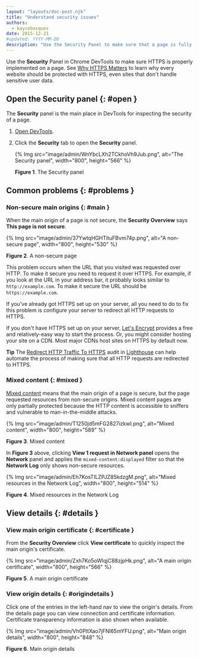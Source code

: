 ```yaml
---
layout: "layouts/doc-post.njk"
title: "Understand security issues"
authors:
  - kaycebasques
date: 2015-12-21
#updated: YYYY-MM-DD
description: "Use the Security Panel to make sure that a page is fully protected by HTTPS."
---
```


Use the **Security** Panel in Chrome DevTools to make sure HTTPS is properly implemented on a page.
See [Why HTTPS Matters][1] to learn why every website should be protected with HTTPS, even sites
that don't handle sensitive user data.

## Open the Security panel {: #open }

The **Security** panel is the main place in DevTools for inspecting the security of a page.

1.  [Open DevTools][2].
2.  Click the **Security** tab to open the **Security** panel.

    {% Img src="image/admin/WnYbcLXh2TCkhoVh9Jub.png", alt="The Security panel", width="800", height="566" %}

    **Figure 1**. The Security panel

## Common problems {: #problems }

### Non-secure main origins {: #main }

When the main origin of a page is not secure, the **Security Overview** says **This page is not
secure**.

{% Img src="image/admin/37YwtqHGHTituFBvm74p.png", alt="A non-secure page", width="800", height="530" %}

**Figure 2**. A non-secure page

This problem occurs when the URL that you visited was requested over HTTP. To make it secure you
need to request it over HTTPS. For example, if you look at the URL in your address bar, it probably
looks similar to `http://example.com`. To make it secure the URL should be `https://example.com`.

If you've already got HTTPS set up on your server, all you need to do to fix this problem is
configure your server to redirect all HTTP requests to HTTPS.

If you don't have HTTPS set up on your server, [Let's Encrypt][3] provides a free and
relatively-easy way to start the process. Or, you might consider hosting your site on a CDN. Most
major CDNs host sites on HTTPS by default now.

**Tip** The [Redirect HTTP Traffic To HTTPS][4] audit in [Lighthouse][5] can help automate the
process of making sure that all HTTP requests are redirected to HTTPS.

### Mixed content {: #mixed }

[Mixed content][6] means that the main origin of a page is secure, but the page requested resources
from non-secure origins. Mixed content pages are only partially protected because the HTTP content
is accessible to sniffers and vulnerable to man-in-the-middle attacks.

{% Img src="image/admin/T1250jd5mFG2827izkwI.png", alt="Mixed content", width="800", height="589" %}

**Figure 3**. Mixed content

In **Figure 3** above, clicking **View 1 request in Network panel** opens the **Network** panel and
applies the `mixed-content:displayed` filter so that the **Network Log** only shows non-secure
resources.

{% Img src="image/admin/Eh7KosTILZPJZ85kdzgM.png", alt="Mixed resources in the Network Log", width="800", height="514" %}

**Figure 4**. Mixed resources in the Network Log

## View details {: #details }

### View main origin certificate {: #certificate }

From the **Security Overview** click **View certificate** to quickly inspect the main origin's
certificate.

{% Img src="image/admin/Zxh7Ko5oWlqjC88zjpHk.png", alt="A main origin certificate", width="800", height="566" %}

**Figure 5**. A main origin certificate

### View origin details {: #origindetails }

Click one of the entries in the left-hand nav to view the origin's details. From the details page
you can view connection and certificate information. Certificate transparency information is also
shown when available.

{% Img src="image/admin/Vh0PItXao7jFNl65mYFU.png", alt="Main origin details", width="800", height="848" %}

**Figure 6**. Main origin details

[1]: /web/fundamentals/security/encrypt-in-transit/why-https
[2]: /web/tools/chrome-devtools/open
[3]: https://letsencrypt.org/
[4]: /web/tools/lighthouse/audits/http-redirects-to-https
[5]: /web/tools/lighthouse
[6]: /web/fundamentals/security/prevent-mixed-content/what-is-mixed-content
